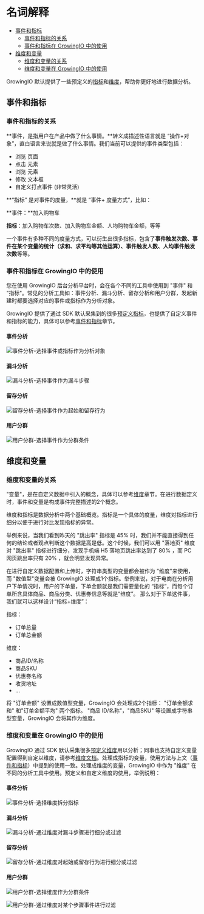 # 名词解释

* [事件和指标](terminology.md#shi-jian-he-zhi-biao)
  * [事件和指标的关系](terminology.md#shi-jian-he-zhi-biao-de-guan-xi)
  * [事件和指标在 GrowingIO 中的使用](terminology.md#shi-jian-he-zhi-biao-zai-growingio-zhong-de-shi-yong)
* [维度和变量](terminology.md#wei-du-he-bian-liang)
  * [维度和变量的关系](terminology.md#wei-du-he-bian-liang-de-guan-xi)
  * [维度和变量在 GrowingIO 中的使用](terminology.md#wei-du-he-bian-liang-zai-growingio-zhong-de-shi-yong)

GrowingIO 默认提供了一些预定义的[指标](events-metrics/predefined-metrics.md)和[维度](dimensions/predefined-dimensions.md)，帮助你更好地进行数据分析。

## 事件和指标

### 事件和指标的关系

**事件，是指用户在产品中做了什么事情。**转义成描述性语言就是 “操作+对象”，直白语言来说就是做了什么事情。我们当前可以提供的事件类型包括：

* 浏览 页面
* 点击 元素
* 浏览 元素
* 修改 文本框
* 自定义打点事件 \(非常灵活\)

**“指标” 是对事件的度量，**就是 “事件+ 度量方式”，比如：

**事件：**加入购物车

**指标**：加入购物车次数、加入购物车金额、人均购物车金额，等等

一个事件有多种不同的度量方式，可以衍生出很多指标，包含了**事件触发次数、事件在某个变量的统计（求和、求平均等其他运算）、事件触发人数、人均事件触发次数**等等。  


### 事件和指标在 GrowingIO 中的使用

您在使用 GrowingIO 后台分析平台时，会在各个不同的工具中使用到 "事件" 和 "指标"。常见的分析工具如：事件分析、漏斗分析、留存分析和用户分群，发起新建时都要选择对应的事件或指标作为分析对象。

GrowingIO 提供了通过 SDK 默认采集到的很多[预定义指标](events-metrics/predefined-metrics.md)，也提供了自定义事件和指标的能力，具体可以参考[事件和指标](terminology.md#shi-jian-he-zhi-biao)章节。

#### 事件分析

![&#x4E8B;&#x4EF6;&#x5206;&#x6790;-&#x9009;&#x62E9;&#x4E8B;&#x4EF6;&#x6216;&#x6307;&#x6807;&#x4F5C;&#x4E3A;&#x5206;&#x6790;&#x5BF9;&#x8C61;](https://blobscdn.gitbook.com/v0/b/gitbook-28427.appspot.com/o/assets%2F-LGNxeGABUADKiTWTaEM%2F-LHWKwpBRNve3A-7qf1a%2F-LHWLm47JpOUzS2CaIAs%2Fimage.png?alt=media&token=79fe39fc-b90c-4061-b421-31c7e13a448d)

#### 漏斗分析

![&#x6F0F;&#x6597;&#x5206;&#x6790;-&#x9009;&#x62E9;&#x4E8B;&#x4EF6;&#x4F5C;&#x4E3A;&#x6F0F;&#x6597;&#x6B65;&#x9AA4;](https://blobscdn.gitbook.com/v0/b/gitbook-28427.appspot.com/o/assets%2F-LGNxeGABUADKiTWTaEM%2F-LHWKwpBRNve3A-7qf1a%2F-LHWM7aWAVL3YSUyWN9x%2Fimage.png?alt=media&token=94dcec8d-9c72-4362-ab5c-8a81e55c412e)

#### 留存分析

![&#x7559;&#x5B58;&#x5206;&#x6790;-&#x9009;&#x62E9;&#x4E8B;&#x4EF6;&#x4F5C;&#x4E3A;&#x8D77;&#x59CB;&#x548C;&#x7559;&#x5B58;&#x884C;&#x4E3A;](https://blobscdn.gitbook.com/v0/b/gitbook-28427.appspot.com/o/assets%2F-LGNxeGABUADKiTWTaEM%2F-LHWKwpBRNve3A-7qf1a%2F-LHWMYEF8rAYWcol_Vs2%2Fimage.png?alt=media&token=572f218c-a309-46a3-a330-15df5b58dade)

#### 用户分群

![&#x7528;&#x6237;&#x5206;&#x7FA4;-&#x9009;&#x62E9;&#x4E8B;&#x4EF6;&#x4F5C;&#x4E3A;&#x5206;&#x7FA4;&#x6761;&#x4EF6;](https://blobscdn.gitbook.com/v0/b/gitbook-28427.appspot.com/o/assets%2F-LGNxeGABUADKiTWTaEM%2F-LHWKwpBRNve3A-7qf1a%2F-LHWMlfcf343LUlAct70%2Fimage.png?alt=media&token=42f6cb46-4518-4a7b-9230-35af8683a0a6)

## 维度和变量

### 维度和变量的关系

"变量"，是在自定义数据中引入的概念，具体可以参考[维度](dimensions/predefined-dimensions.md#zi-ding-yi-da-dian-wei-du-bian-liang)章节。在进行数据定义时，事件和变量是构成事件完整描述的2个概念。

维度和指标是数据分析中两个基础概览。指标是一个具体的度量，维度对指标进行细分以便于进行对比发现指标的异常。

举例来说，当我们看到昨天的 "跳出率" 指标是 45% 时，我们并不能直接得到任何的结论或者观点判断这个数据是高是低。这个时候，我们可以用 "落地页" 维度对  "跳出率" 指标进行细分，发现手机端 H5 落地页跳出率达到了 80% ，而 PC 网页跳出率只有 20% ，就会明显发现异常。

在进行自定义数据配置和上传时，字符串类型的变量都会被作为 "维度"来使用，而 "数值型"变量会被 GrowingIO 处理成1个指标。举例来说，对于电商在分析用户下单情况时，用户的下单量，下单金额就是我们需要量化的 “指标”，而每个订单所含具体商品、商品分类、优惠券信息等就是“维度”。 那么对于下单这件事，我们就可以这样设计“指标+维度”：  


指标：

* 订单总量
* 订单总金额

维度：

* 商品ID/名称
* 商品SKU
* 优惠券名称
* 收货地址
* ...

将 "订单金额" 设置成数值型变量，GrowingIO 会处理成2个指标： "订单金额求和" 和"订单金额平均" 两个指标。 "商品 ID/名称"，"商品SKU" 等设置成字符串型变量，GrowingIO 会将其作为维度。

### 维度和变量在 GrowingIO 中的使用

GrowingIO 通过 SDK 默认采集很多[预定义维度](dimensions/predefined-dimensions.md#yu-ding-yi-wei-du)用以分析；同事也支持自定义变量配置得到自定以维度，请参考[维度文档](dimensions/predefined-dimensions.md#zi-ding-yi-da-dian-wei-du-bian-liang)。处理成指标的变量，使用方法与上文（[事件和指标](terminology.md#shi-jian-he-zhi-biao)）中提到的使用一致。处理成维度的变量，GrowingIO 中作为 "维度" 在不同的分析工具中使用。预定义和自定义维度的使用，举例说明： 

#### 事件分析

![&#x4E8B;&#x4EF6;&#x5206;&#x6790;-&#x9009;&#x62E9;&#x7EF4;&#x5EA6;&#x62C6;&#x5206;&#x6307;&#x6807;](https://blobscdn.gitbook.com/v0/b/gitbook-28427.appspot.com/o/assets%2F-LGNxeGABUADKiTWTaEM%2F-LHWdQehi-dq3IywOtVW%2F-LHWfW8KxFrh0wX_UKeN%2Fimage.png?alt=media&token=7e68f7ad-5b16-4d05-a0c5-bd09e4d280be)

#### 漏斗分析

![&#x6F0F;&#x6597;&#x5206;&#x6790;-&#x901A;&#x8FC7;&#x7EF4;&#x5EA6;&#x5BF9;&#x6F0F;&#x6597;&#x6B65;&#x9AA4;&#x8FDB;&#x884C;&#x7EC6;&#x5206;&#x6216;&#x8FC7;&#x6EE4;](https://blobscdn.gitbook.com/v0/b/gitbook-28427.appspot.com/o/assets%2F-LGNxeGABUADKiTWTaEM%2F-LHWdQehi-dq3IywOtVW%2F-LHWgDnrvDSVb1JMTh90%2Fimage.png?alt=media&token=728eb5c4-5548-4430-8ee3-f71e2db5604a)

#### 留存分析

![&#x7559;&#x5B58;&#x5206;&#x6790;-&#x901A;&#x8FC7;&#x7EF4;&#x5EA6;&#x5BF9;&#x8D77;&#x59CB;&#x6216;&#x7559;&#x5B58;&#x884C;&#x4E3A;&#x8FDB;&#x884C;&#x7EC6;&#x5206;&#x6216;&#x8FC7;&#x6EE4;](https://blobscdn.gitbook.com/v0/b/gitbook-28427.appspot.com/o/assets%2F-LGNxeGABUADKiTWTaEM%2F-LHWdQehi-dq3IywOtVW%2F-LHWgUGN2OSkxLE4PL66%2Fimage.png?alt=media&token=d63e2cc0-3f7b-4025-9aa5-c254af5238e6)

#### 用户分群

![&#x7528;&#x6237;&#x5206;&#x7FA4;-&#x9009;&#x62E9;&#x7EF4;&#x5EA6;&#x4F5C;&#x4E3A;&#x5206;&#x7FA4;&#x6761;&#x4EF6;](https://blobscdn.gitbook.com/v0/b/gitbook-28427.appspot.com/o/assets%2F-LGNxeGABUADKiTWTaEM%2F-LHWdQehi-dq3IywOtVW%2F-LHWge_wOn0MNsTdAdyK%2Fimage.png?alt=media&token=7d55084b-bdae-4908-bc90-48e8c65c70f3)

![&#x7528;&#x6237;&#x5206;&#x7FA4;-&#x901A;&#x8FC7;&#x7EF4;&#x5EA6;&#x5BF9;&#x67D0;&#x4E2A;&#x6B65;&#x9AA4;&#x4E8B;&#x4EF6;&#x8FDB;&#x884C;&#x8FC7;&#x6EE4;](https://blobscdn.gitbook.com/v0/b/gitbook-28427.appspot.com/o/assets%2F-LGNxeGABUADKiTWTaEM%2F-LHWdQehi-dq3IywOtVW%2F-LHWgj49aclorV16l3kH%2Fimage.png?alt=media&token=4989ca17-ad4a-4339-830b-9226faa0c996)



  




